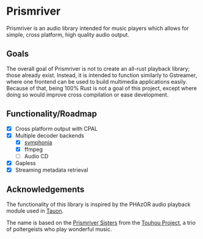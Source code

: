 # Prismriver
Prismriver is an audio library intended for music players which allows for 
simple, cross platform, high quality audio output.

## Goals
The overall goal of Prismriver is not to create an all-rust playback 
library; those already exist. Instead, it is intended to function similarly
to Gstreamer, where one frontend can be used to build multimedia applications
easily. Because of that, being 100% Rust is not a goal of this project,
except where doing so would improve cross compilation or ease development.

## Functionality/Roadmap
- [x] Cross platform output with CPAL
- [x] Multiple decoder backends
    - [x] [symphonia](https://github.com/pdeljanov/Symphonia)
    - [x] ffmpeg
    - [ ] Audio CD
- [x] Gapless
- [x] Streaming metadata retrieval

## Acknowledgements
The functionality of this library is inspired by the PHAzOR audio playback
module used in [Tauon](https://tauonmusicbox.rocks).

The name is based on the 
[Prismriver Sisters](https://en.touhouwiki.net/wiki/Prismriver_Sisters) from the
[Touhou Project](https://en.touhouwiki.net/wiki/Touhou_Project), a trio
of poltergeists who play wonderful music.
